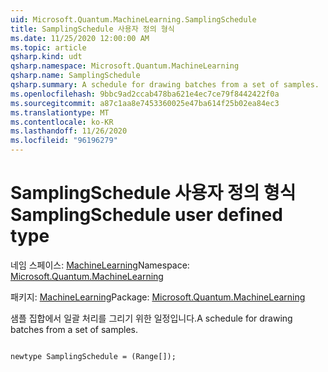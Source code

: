 ```yaml
---
uid: Microsoft.Quantum.MachineLearning.SamplingSchedule
title: SamplingSchedule 사용자 정의 형식
ms.date: 11/25/2020 12:00:00 AM
ms.topic: article
qsharp.kind: udt
qsharp.namespace: Microsoft.Quantum.MachineLearning
qsharp.name: SamplingSchedule
qsharp.summary: A schedule for drawing batches from a set of samples.
ms.openlocfilehash: 9bbc9ad2ccab478ba621e4ec7ce79f8442422f0a
ms.sourcegitcommit: a87c1aa8e7453360025e47ba614f25b02ea84ec3
ms.translationtype: MT
ms.contentlocale: ko-KR
ms.lasthandoff: 11/26/2020
ms.locfileid: "96196279"
---
```

# <a name="samplingschedule-user-defined-type"></a><span data-ttu-id="25d66-102">SamplingSchedule 사용자 정의 형식</span><span class="sxs-lookup"><span data-stu-id="25d66-102">SamplingSchedule user defined type</span></span>

<span data-ttu-id="25d66-103">네임 스페이스: [MachineLearning](xref:Microsoft.Quantum.MachineLearning)</span><span class="sxs-lookup"><span data-stu-id="25d66-103">Namespace: [Microsoft.Quantum.MachineLearning](xref:Microsoft.Quantum.MachineLearning)</span></span>

<span data-ttu-id="25d66-104">패키지: [MachineLearning](https://nuget.org/packages/Microsoft.Quantum.MachineLearning)</span><span class="sxs-lookup"><span data-stu-id="25d66-104">Package: [Microsoft.Quantum.MachineLearning](https://nuget.org/packages/Microsoft.Quantum.MachineLearning)</span></span>


<span data-ttu-id="25d66-105">샘플 집합에서 일괄 처리를 그리기 위한 일정입니다.</span><span class="sxs-lookup"><span data-stu-id="25d66-105">A schedule for drawing batches from a set of samples.</span></span>

```qsharp

newtype SamplingSchedule = (Range[]);
```

